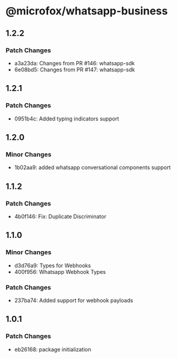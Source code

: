 # @microfox/whatsapp-business

## 1.2.2

### Patch Changes

- a3a23da: Changes from PR #146: whatsapp-sdk
- 6e08bd5: Changes from PR #147: whatsapp-sdk

## 1.2.1

### Patch Changes

- 0951b4c: Added typing indicators support

## 1.2.0

### Minor Changes

- 1b02aa9: added whatsapp conversational components support

## 1.1.2

### Patch Changes

- 4b0f146: Fix: Duplicate Discriminator

## 1.1.0

### Minor Changes

- d3d76a9: Types for Webhooks
- 400f956: Whatsapp Webhook Types

### Patch Changes

- 237ba74: Added support for webhook payloads

## 1.0.1

### Patch Changes

- eb26168: package initialization
